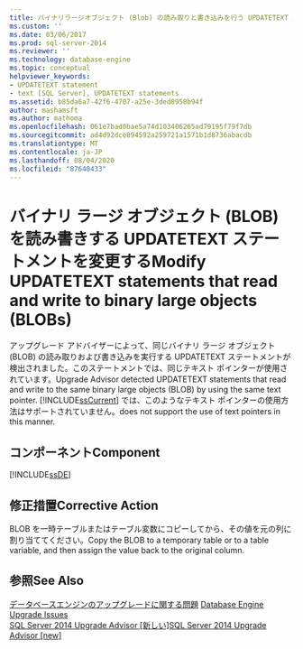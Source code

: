 ```yaml
---
title: バイナリラージオブジェクト (Blob) の読み取りと書き込みを行う UPDATETEXT ステートメントを変更します。Microsoft Docs
ms.custom: ''
ms.date: 03/06/2017
ms.prod: sql-server-2014
ms.reviewer: ''
ms.technology: database-engine
ms.topic: conceptual
helpviewer_keywords:
- UPDATETEXT statement
- text [SQL Server], UPDATETEXT statements
ms.assetid: b85da6a7-42f6-4707-a25e-3ded8958b94f
author: mashamsft
ms.author: mathoma
ms.openlocfilehash: 061e7bad0bae5a74d103406265ad79195f79f7db
ms.sourcegitcommit: ad4d92dce894592a259721a1571b1d8736abacdb
ms.translationtype: MT
ms.contentlocale: ja-JP
ms.lasthandoff: 08/04/2020
ms.locfileid: "87640433"
---
```

# <a name="modify-updatetext-statements-that-read-and-write-to-binary-large-objects-blobs"></a><span data-ttu-id="ceb0b-102">バイナリ ラージ オブジェクト (BLOB) を読み書きする UPDATETEXT ステートメントを変更する</span><span class="sxs-lookup"><span data-stu-id="ceb0b-102">Modify UPDATETEXT statements that read and write to binary large objects (BLOBs)</span></span>
  <span data-ttu-id="ceb0b-103">アップグレード アドバイザーによって、同じバイナリ ラージ オブジェクト (BLOB) の読み取りおよび書き込みを実行する UPDATETEXT ステートメントが検出されました。このステートメントでは、同じテキスト ポインターが使用されています。</span><span class="sxs-lookup"><span data-stu-id="ceb0b-103">Upgrade Advisor detected UPDATETEXT statements that read and write to the same binary large objects (BLOB) by using the same text pointer.</span></span> [!INCLUDE[ssCurrent](../../includes/sscurrent-md.md)] <span data-ttu-id="ceb0b-104">では、このようなテキスト ポインターの使用方法はサポートされていません。</span><span class="sxs-lookup"><span data-stu-id="ceb0b-104">does not support the use of text pointers in this manner.</span></span>  
  
## <a name="component"></a><span data-ttu-id="ceb0b-105">コンポーネント</span><span class="sxs-lookup"><span data-stu-id="ceb0b-105">Component</span></span>  
 [!INCLUDE[ssDE](../../includes/ssde-md.md)]  
  
## <a name="corrective-action"></a><span data-ttu-id="ceb0b-106">修正措置</span><span class="sxs-lookup"><span data-stu-id="ceb0b-106">Corrective Action</span></span>  
 <span data-ttu-id="ceb0b-107">BLOB を一時テーブルまたはテーブル変数にコピーしてから、その値を元の列に割り当ててください。</span><span class="sxs-lookup"><span data-stu-id="ceb0b-107">Copy the BLOB to a temporary table or to a table variable, and then assign the value back to the original column.</span></span>  
  
## <a name="see-also"></a><span data-ttu-id="ceb0b-108">参照</span><span class="sxs-lookup"><span data-stu-id="ceb0b-108">See Also</span></span>  
 <span data-ttu-id="ceb0b-109">[データベースエンジンのアップグレードに関する問題](../../../2014/sql-server/install/database-engine-upgrade-issues.md) </span><span class="sxs-lookup"><span data-stu-id="ceb0b-109">[Database Engine Upgrade Issues](../../../2014/sql-server/install/database-engine-upgrade-issues.md) </span></span>  
 [<span data-ttu-id="ceb0b-110">SQL Server 2014 Upgrade Advisor &#91;新しい&#93;</span><span class="sxs-lookup"><span data-stu-id="ceb0b-110">SQL Server 2014 Upgrade Advisor &#91;new&#93;</span></span>](sql-server-2014-upgrade-advisor.md)  
  
  
